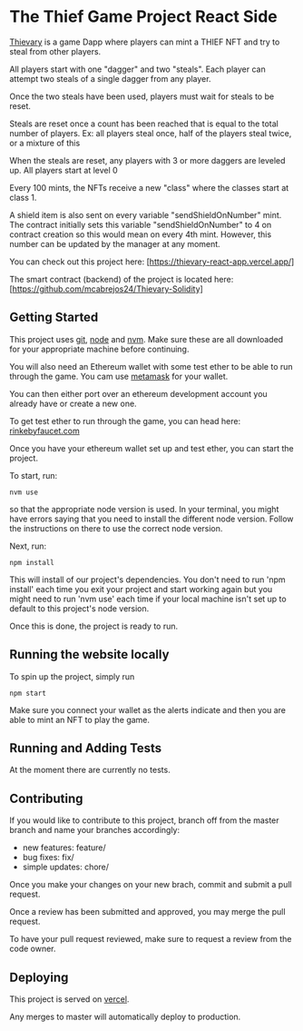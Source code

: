 # The Thief Game Project React Side

[Thievary] is a game Dapp where players can mint a THIEF NFT and try to steal from other players.

All players start with one "dagger" and two "steals". Each player can attempt two steals of a single dagger from any player.

Once the two steals have been used, players must wait for steals to be reset.

Steals are reset once a count has been reached that is equal to the total number of players.
Ex: all players steal once, half of the players steal twice, or a mixture of this

When the steals are reset, any players with 3 or more daggers are leveled up. All players start at level 0

Every 100 mints, the NFTs receive a new "class" where the classes start at class 1.

A shield item is also sent on every variable "sendShieldOnNumber" mint. The contract initially sets this variable "sendShieldOnNumber" to 4 on contract creation so this would mean on every 4th mint. However, this number can be updated by the manager at any moment.

You can check out this project here: [https://thievary-react-app.vercel.app/]

The smart contract (backend) of the project is located here: [https://github.com/mcabrejos24/Thievary-Solidity]

## Getting Started

This project uses [git], [node] and [nvm]. Make sure these are all downloaded for your appropriate machine before continuing.

You will also need an Ethereum wallet with some test ether to be able to run through the game. You cam use [metamask] for your wallet.

You can then either port over an ethereum development account you already have or create a new one.

To get test ether to run through the game, you can head here: [rinkebyfaucet.com]

Once you have your ethereum wallet set up and test ether, you can start the project.

To start, run:
```
nvm use
```
so that the appropriate node version is used. In your terminal, you might have errors saying that you need to install the different node version. Follow the instructions on there to use the correct node version.

Next, run:
```
npm install
```
This will install of our project's dependencies. You don't need to run 'npm install' each time you exit your project and start working again but you might need to run 'nvm use' each time if your local machine isn't set up to default to this project's node version.

Once this is done, the project is ready to run.

## Running the website locally
To spin up the project, simply run

```
npm start
```

Make sure you connect your wallet as the alerts indicate and then you are able to mint an NFT to play the game.

## Running and Adding Tests

At the moment there are currently no tests.

## Contributing

If you would like to contribute to this project, branch off from the master branch and name your branches accordingly:

- new features: feature/
- bug fixes: fix/
- simple updates: chore/

Once you make your changes on your new brach, commit and submit a pull request.

Once a review has been submitted and approved, you may merge the pull request.

To have your pull request reviewed, make sure to request a review from the code owner.

## Deploying

This project is served on [vercel].

Any merges to master will automatically deploy to production.


[git]: https://git-scm.com/downloads
[node]: https://nodejs.org/en/download/
[nvm]: https://github.com/nvm-sh/nvm#installation-and-update
[hardhat]: https://hardhat.org/
[rinkebyfaucet.com]: https://rinkebyfaucet.com/
[alchemy]: https://www.alchemy.com/
[etherscan]: https://rinkeby.etherscan.io/
[etherscan.io]: https://etherscan.io/
[https://github.com/mcabrejos24/Thievary-Solidity]: https://github.com/mcabrejos24/Thievary-Solidity
[metamask]: https://metamask.io/
[vercel]: https://vercel.com/
[Thievary]: https://thievary-react-app.vercel.app/
[https://thievary-react-app.vercel.app/]: https://thievary-react-app.vercel.app/
